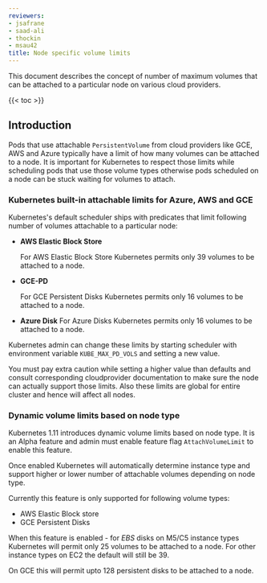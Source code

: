 ```yaml
---
reviewers:
- jsafrane
- saad-ali
- thockin
- msau42
title: Node specific volume limits
---
```


This document describes the concept of number of maximum volumes that can be attached
to a particular node on various cloud providers.

{{< toc >}}

## Introduction

Pods that use attachable `PersistentVolume` from cloud providers like GCE, AWS and Azure
typically have a limit of how many volumes can be attached to a node. It is important
for Kubernetes to respect those limits while scheduling pods that use those volume types
otherwise pods scheduled on a node can be stuck waiting for volumes to attach.

### Kubernetes built-in attachable limits for Azure, AWS and GCE

Kubernetes's default scheduler ships with predicates that limit following
number of volumes attachable to a particular node:

- **AWS Elastic Block Store**

  For AWS Elastic Block Store Kubernetes permits only 39 volumes to be attached to a node.
- **GCE-PD**

  For GCE Persistent Disks Kubernetes permits only 16 volumes to be attached to a node.
  
- **Azure Disk**
  For Azure Disks Kubernetes permits only 16 volumes to be attached to a node.

Kubernetes admin can change these limits by starting scheduler with environment variable
`KUBE_MAX_PD_VOLS` and setting a new value.

You must pay extra caution while setting a higher value than defaults and consult corresponding
cloudprovider documentation to make sure the node can actually support those limits. Also these limits
are global for entire cluster and hence will affect all nodes.

### Dynamic volume limits based on node type

Kubernetes 1.11 introduces dynamic volume limits based on node type. It is an Alpha feature and admin
must enable feature flag `AttachVolumeLimit` to enable this feature.

Once enabled Kubernetes will automatically determine instance type and support higher or lower
number of attachable volumes depending on node type.

Currently this feature is only supported for following volume types:

- AWS Elastic Block store
- GCE Persistent Disks

When this feature is enabled - for *EBS* disks on M5/C5 instance types Kubernetes will permit only
25 volumes to be attached to a node. For other instance types on EC2 the default will still be 39.

On GCE this will permit upto 128 persistent disks to be attached to a node.


